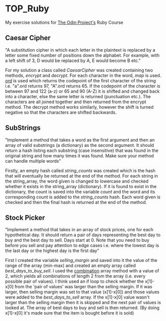 # TOP_Ruby
My exercise solutions for [The Odin Project's](www.theodinproject.com/) Ruby Course

## Caesar Cipher
"A substitution cipher in which each letter in the plaintext is replaced by a letter some fixed number of positions down the alphabet. For example, with a left shift of 3, D would be replaced by A, E would become B etc."

For my solution a class called *CaesarCipher* was created containing two methods, *encrypt* and *decrypt*. 
For each character in the word, *map* is used. [*ord*](https://apidock.com/rails/String/ord) is used which returns the codepoint of the first character of the string i.e. "a".ord returns 97, "A".ord returns 65. If the codepoint of the character is between 97 and 122 (a-z) or 65 and 90 (A-Z) it is shifted and changed back into a character, else the same letter is returned (punctuation etc.). The characters are all joined together and then returned from the encrypt method. 
The decrypt method works similarly, however the shift is turned negative so that the characters are shifted backwards.


## SubStrings
"Implement a method that takes a word as the first argument and then an array of valid substrings (a dictionary) as the second argument. It should return a hash listing each substring (case insensitive) that was found in the original string and how many times it was found. Make sure your method can handle multiple words"

Firstly, an empty hash called *string_counts* was created which is the hash that will eventually be returned at the end of the method. For each string in the string_array, the word given is changed to lowercase and checked whether it exists in the string_array (dictionary). If it is found to exist in the dictionary, the count is saved into the variable *count* and the word and its corresponding count is added to the *string_counts* hash. Each word given is checked and then the final hash is returned at the end of the method.

## Stock Picker
"Implement a method that takes in an array of stock prices, one for each hypothetical day. It should return a pair of days representing the best day to buy and the best day to sell. Days start at 0. Note that you need to buy before you sell and pay attention to edge cases i.e. where the lowest day is the last day or the highest day is the first day"

First I created the variable *selling_margin* and saved into it the value of the range of the array (min-max) and created an empty array called *best_days_to_buy_sell*. I used the [combination](https://apidock.com/ruby/Array/combination) array method with a value of 2, which yields all combinations of length 2 from the array (i.e. every possible pair of values). I think used an if loop to check whether the x[1]-x[0] from the 'pair of values' was larger than the selling margin. If it was larger, then selling margin was set to that value (x[1]-x[0]) and those values were added to the *best_days_to_sell* array. If the x[1]-x[0] value wasn't larger than the selling margin then it is skipped and the next pair of values is looked at. The array of best days to buy and sell is then returned. (By doing x[1]-x[0] it's made sure that the item is bought before it is sold)

